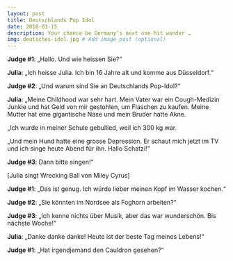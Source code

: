 ```yaml
---
layout: post
title: Deutschlands Pop Idol
date: 2018-03-15
description: Your chance be Germany’s next one-hit wonder …
img: deutsches-idol.jpg # Add image post (optional)
---
```


**Judge #1**: „Hallo. Und wie heissen Sie?“

**Julia**: „Ich heisse Julia. Ich bin 16 Jahre alt und komme aus Düsseldorf.“

**Judge #2**: „Und warum sind Sie an Deutschlands Pop-Idol?“

**Julia**: „Meine Childhood war sehr hart. Mein Vater war ein Cough-Medizin Junkie und hat Geld von mir gestohlen, um Flaschen zu kaufen. Meine Mutter hat eine gigantische Nase und mein Bruder hatte Akne.

„Ich wurde in meiner Schule gebullied, weil ich 300 kg war.

„Und mein Hund hatte eine grosse Depression. Er schaut mich jetzt im TV und ich singe heute Abend für ihn. Hallo Schatzi!“

**Judge #3**: Dann bitte singen!“

[Julia singt Wrecking Ball von Miley Cyrus]

**Judge #1**: „Das ist genug. Ich würde lieber meinen Kopf im Wasser kochen.“

**Judge #2**: „Sie könnten im Nordsee als Foghorn arbeiten?“

**Judge #3**: „Ich kenne nichts über Musik, aber das war wunderschön. Bis nächste Woche!“

**Julia**: „Danke danke danke! Heute ist der beste Tag meines Lebens!“

**Judge #1**: „Hat irgendjemand den Cauldron gesehen?“







